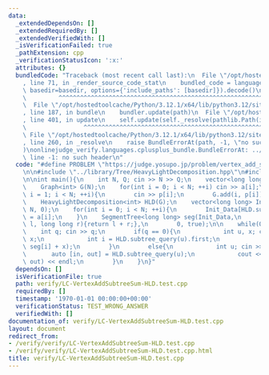 ```yaml
---
data:
  _extendedDependsOn: []
  _extendedRequiredBy: []
  _extendedVerifiedWith: []
  _isVerificationFailed: true
  _pathExtension: cpp
  _verificationStatusIcon: ':x:'
  attributes: {}
  bundledCode: "Traceback (most recent call last):\n  File \"/opt/hostedtoolcache/Python/3.12.1/x64/lib/python3.12/site-packages/onlinejudge_verify/documentation/build.py\"\
    , line 71, in _render_source_code_stat\n    bundled_code = language.bundle(stat.path,\
    \ basedir=basedir, options={'include_paths': [basedir]}).decode()\n          \
    \         ^^^^^^^^^^^^^^^^^^^^^^^^^^^^^^^^^^^^^^^^^^^^^^^^^^^^^^^^^^^^^^^^^^^^^^^^^^^^^^^^^\n\
    \  File \"/opt/hostedtoolcache/Python/3.12.1/x64/lib/python3.12/site-packages/onlinejudge_verify/languages/cplusplus.py\"\
    , line 187, in bundle\n    bundler.update(path)\n  File \"/opt/hostedtoolcache/Python/3.12.1/x64/lib/python3.12/site-packages/onlinejudge_verify/languages/cplusplus_bundle.py\"\
    , line 401, in update\n    self.update(self._resolve(pathlib.Path(included), included_from=path))\n\
    \                ^^^^^^^^^^^^^^^^^^^^^^^^^^^^^^^^^^^^^^^^^^^^^^^^^^^^^^^^^\n \
    \ File \"/opt/hostedtoolcache/Python/3.12.1/x64/lib/python3.12/site-packages/onlinejudge_verify/languages/cplusplus_bundle.py\"\
    , line 260, in _resolve\n    raise BundleErrorAt(path, -1, \"no such header\"\
    )\nonlinejudge_verify.languages.cplusplus_bundle.BundleErrorAt: ../library/Tree/HeavyLightDecomposition.hpp:\
    \ line -1: no such header\n"
  code: "#define PROBLEM \"https://judge.yosupo.jp/problem/vertex_add_subtree_sum\"\
    \n\n#include \"../library/Tree/HeavyLightDecomposition.hpp\"\n#include \"../library/DataStructure/SegmentTree.hpp\"\
    \n\nint main(){\n    int N, Q; cin >> N >> Q;\n    vector<long long> a(N), p(N);\n\
    \    Graph<int> G(N);\n    for(int i = 0; i < N; ++i) cin >> a[i];\n    for(int\
    \ i = 1; i < N; ++i){\n        cin >> p[i];\n        G.add(i, p[i]);\n    }\n\n\
    \    HeavyLightDecomposition<int> HLD(G);\n    vector<long long> Init_Data(2 *\
    \ N, 0);\n    for(int i = 0; i < N; ++i){\n        Init_Data[HLD.subtree_query(i).first]\
    \ = a[i];\n    }\n    SegmentTree<long long> seg(Init_Data,\n        [](long long\
    \ l, long long r){return l + r;},\n        0, true);\n\n    while(Q--){\n    \
    \    int q; cin >> q;\n        if(q == 0){\n            int u, x; cin >> u >>\
    \ x;\n            int i = HLD.subtree_query(u).first;\n            seg.update(i,\
    \ seg[i] + x);\n        }\n        else{\n            int u; cin >> u;\n     \
    \       auto [in, out] = HLD.subtree_query(u);\n            cout << seg.query(in,\
    \ out) << endl;\n        }\n    }\n}"
  dependsOn: []
  isVerificationFile: true
  path: verify/LC-VertexAddSubtreeSum-HLD.test.cpp
  requiredBy: []
  timestamp: '1970-01-01 00:00:00+00:00'
  verificationStatus: TEST_WRONG_ANSWER
  verifiedWith: []
documentation_of: verify/LC-VertexAddSubtreeSum-HLD.test.cpp
layout: document
redirect_from:
- /verify/verify/LC-VertexAddSubtreeSum-HLD.test.cpp
- /verify/verify/LC-VertexAddSubtreeSum-HLD.test.cpp.html
title: verify/LC-VertexAddSubtreeSum-HLD.test.cpp
---
```

